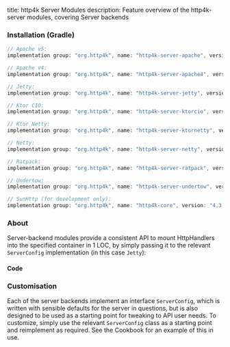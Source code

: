 title: http4k Server Modules
description: Feature overview of the http4k-server modules, covering Server backends

### Installation (Gradle)

```groovy
// Apache v5: 
implementation group: "org.http4k", name: "http4k-server-apache", version: "4.3.2.1"

// Apache v4: 
implementation group: "org.http4k", name: "http4k-server-apache4", version: "4.3.2.1"

// Jetty: 
implementation group: "org.http4k", name: "http4k-server-jetty", version: "4.3.2.1"

// Ktor CIO: 
implementation group: "org.http4k", name: "http4k-server-ktorcio", version: "4.3.2.1"

// Ktor Netty: 
implementation group: "org.http4k", name: "http4k-server-ktornetty", version: "4.3.2.1"

// Netty: 
implementation group: "org.http4k", name: "http4k-server-netty", version: "4.3.2.1"

// Ratpack: 
implementation group: "org.http4k", name: "http4k-server-ratpack", version: "4.3.2.1"

// Undertow: 
implementation group: "org.http4k", name: "http4k-server-undertow", version: "4.3.2.1"

// SunHttp (for development only): 
implementation group: "org.http4k", name: "http4k-core", version: "4.3.2.1"
```

### About
Server-backend modules provide a consistent API to mount HttpHandlers into the specified container in 1 LOC, by 
simply passing it to the relevant `ServerConfig` implementation (in this case `Jetty`):

#### Code [<img class="octocat"/>](https://github.com/http4k/http4k/blob/master/src/docs/guide/modules/servers/example_http.kt)

<script src="https://gist-it.appspot.com/https://github.com/http4k/http4k/blob/master/src/docs/guide/modules/servers/example_http.kt"></script>

### Customisation
Each of the server backends implement an interface `ServerConfig`, which is written with sensible defaults for the server in questions, 
but is also designed to be used as a starting point for tweaking to API user needs. To customize, simply use the relevant `ServerConfig` 
class as a starting point and reimplement as required. See the Cookbook for an example of this in use.
